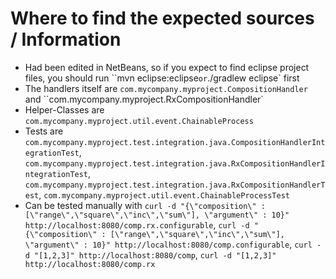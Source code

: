 # Where to find the expected sources / Information

 * Had been edited in NetBeans, so if you expect to find eclipse project files, you should run ``mvn eclipse:eclipse` or `./gradlew eclipse` first
 * The handlers itself are `com.mycompany.myproject.CompositionHandler` and ``com.mycompany.myproject.RxCompositionHandler`
 * Helper-Classes are `com.mycompany.myproject.util.event.ChainableProcess`
 * Tests are `com.mycompany.myproject.test.integration.java.CompositionHandlerIntegrationTest`, `com.mycompany.myproject.test.integration.java.RxCompositionHandlerIntegrationTest`, `com.mycompany.myproject.test.integration.java.RxCompositionHandlerTest`, `com.mycompany.myproject.util.event.ChainableProcessTest`
 * Can be tested manually with `curl -d "{\"composition\" : [\"range\",\"square\",\"inc\",\"sum\"], \"argument\" : 10}" http://localhost:8080/comp.rx.configurable`, `curl -d "{\"composition\" : [\"range\",\"square\",\"inc\",\"sum\"], \"argument\" : 10}" http://localhost:8080/comp.configurable`, `curl -d "[1,2,3]" http://localhost:8080/comp`, `curl -d "[1,2,3]" http://localhost:8080/comp.rx`
